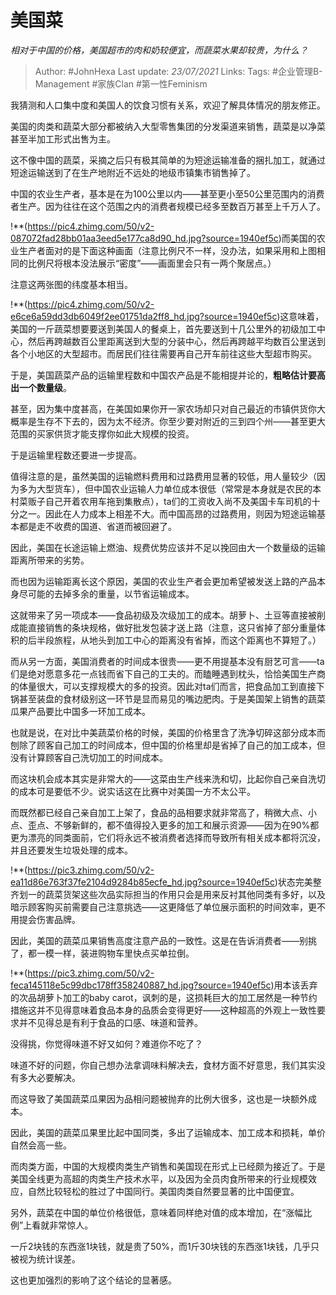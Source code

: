 # 美国菜
*相对于中国的价格，美国超市的肉和奶较便宜，而蔬菜水果却较贵，为什么？*

> Author: #JohnHexa
Last update: *23/07/2021* 
Links:
Tags:  #企业管理B-Management #家族Clan #第一性Feminism



我猜测和人口集中度和美国人的饮食习惯有关系，欢迎了解具体情况的朋友修正。

美国的肉类和蔬菜大部分都被纳入大型零售集团的分发渠道来销售，蔬菜是以净菜甚至半加工形式出售为主。

这不像中国的蔬菜，采摘之后只有极其简单的为短途运输准备的捆扎加工，就通过短途运输送到了在生产地附近不远处的地级市镇集市销售掉了。

中国的农业生产者，基本是在为100公里以内——甚至更小至50公里范围内的消费者生产。因为往往在这个范围之内的消费者规模已经多至数百万甚至上千万人了。

!**(https://pic4.zhimg.com/50/v2-087072fad28bb01aa3eed5e177ca8d90_hd.jpg?source=1940ef5c)而美国的农业生产者面对的是下面这种画面（注意比例尺不一样，没办法，如果采用和上图相同的比例尺将根本没法展示“密度”——画面里会只有一两个聚居点。）

注意这两张图的纬度基本相当。

!**(https://pic4.zhimg.com/50/v2-e6ce6a59dd3db6049f2ee01751da2ff8_hd.jpg?source=1940ef5c)这意味着，美国的一斤蔬菜想要要送到美国人的餐桌上，首先要送到十几公里外的初级加工中心，然后再跨越数百公里距离送到大型的分装中心，然后再跨越平均数百公里送到各个小地区的大型超市。而居民们往往需要再自己开车前往这些大型超市购买。

于是，美国蔬菜产品的运输里程数和中国农产品是不能相提并论的，**粗略估计要高出一个数量级**。

甚至，因为集中度甚高，在美国如果你开一家农场却只对自己最近的市镇供货你大概率是生存不下去的，因为太不经济。你至少要对附近的三到四个州——甚至更大范围的买家供货才能支撑你如此大规模的投资。

于是运输里程数还要进一步提高。

值得注意的是，虽然美国的运输燃料费用和过路费用显著的较低，用人量较少（因为多为大型货车），但中国农业运输人力单位成本很低（常常是本身就是农民的本村菜贩子自己开着农用车拖到集散点），ta们的工资收入尚不及美国卡车司机的十分之一。因此在人力成本上相差不大。而中国高昂的过路费用，则因为短途运输基本都是走不收费的国道、省道而被回避了。

因此，美国在长途运输上燃油、规费优势应该并不足以挽回由大一个数量级的运输距离所带来的劣势。

而也因为运输距离长这个原因，美国的农业生产者会更加希望被发送上路的产品本身尽可能的去掉多余的重量，以节省运输成本。

这就带来了另一项成本——食品初级及次级加工的成本。胡萝卜、土豆等直接被削成能直接销售的条块规格，做好批发包装才送上路（注意，这只省掉了部分重量体积的后半段旅程，从地头到加工中心的距离没有省掉，而这个距离也不算短了。）

而从另一方面，美国消费者的时间成本很贵——更不用提基本没有厨艺可言——ta们是绝对愿意多花一点钱而省下自己的工夫的。而瞌睡遇到枕头，恰恰美国生产商的体量很大，可以支撑规模大的多的投资。因此对ta们而言，把食品加工到直接下锅甚至装盘的食材级别这一环节是显而易见的嘴边肥肉。于是美国架上销售的蔬菜瓜果产品要比中国多一环加工成本。

也就是说，在对比中美蔬菜价格的时候，美国的价格里含了洗净切碎这部分成本而刨除了顾客自己加工的时间成本，但中国的价格里却是省掉了自己的加工成本，但没有计算顾客自己洗切加工的时间成本。

而这块机会成本其实是非常大的——这菜由生产线来洗和切，比起你自己亲自洗切的成本可是要低不少。说实话这在比赛中对美国一方不太公平。

而既然都已经自己亲自加工上架了，食品的品相要求就非常高了，稍微大点、小点、歪点、不够新鲜的，都不值得投入更多的加工和展示资源——因为在90%都更为漂亮的同类面前，它们将永远不被消费者选择而导致所有相关成本都将沉没，并且还要发生垃圾处理的成本。

!**(https://pic3.zhimg.com/50/v2-ea11d86e763f37fe2104d9284b85ecfe_hd.jpg?source=1940ef5c)状态完美整齐划一的蔬菜货架这些次品实际担当的作用只会是用来反衬其他同类有多好，以及暗示顾客购买前需要自己注意挑选——这更降低了单位展示面积的时间效率，更不用提会伤害品牌。

因此，美国的蔬菜瓜果销售高度注意产品的一致性。这是在告诉消费者——别挑了，都一模一样，装进购物车里快点买单拉倒。

!**(https://pic3.zhimg.com/50/v2-feca145118e5c99dbc178ff358240887_hd.jpg?source=1940ef5c)用本该丢弃的次品胡萝卜加工的baby carot，讽刺的是，这损耗巨大的加工居然是一种节约措施这并不见得意味着食品本身的品质会变得更好——这种超高的外观上一致性要求并不见得总是有利于食品的口感、味道和营养。

没得挑，你觉得味道不好又如何？难道你不吃了？

味道不好的问题，你自己想办法拿调味料解决去，食材方面不好意思，我们其实没有多大必要解决。

而这导致了美国蔬菜瓜果因为品相问题被抛弃的比例大很多，这也是一块额外成本。

因此，美国的蔬菜瓜果里比起中国同类，多出了运输成本、加工成本和损耗，单价自然会高一些。

而肉类方面，中国的大规模肉类生产销售和美国现在形式上已经颇为接近了。于是美国全线更为高超的肉类生产技术水平，以及因为全员肉食所带来的行业规模效应，自然比较轻松的胜过了中国同行。美国肉类自然要显著的比中国便宜。

  


另外，蔬菜在中国的单位价格很低，意味着同样绝对值的成本增加，在“涨幅比例”上看就非常惊人。

一斤2块钱的东西涨1块钱，就是贵了50%，而1斤30块钱的东西涨1块钱，几乎只被视为统计误差。

这也更加强烈的影响了这个结论的显著感。



